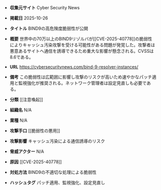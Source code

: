 - **収集元サイト**
Cyber Security News

- **掲載日**
2025-10-26

- **タイトル**
BIND9の高危険度脆弱性が公開

- **概要**
世界中の70万以上のBIND9リゾルバが[[CVE-2025-40778]]の脆弱性によりキャッシュ汚染攻撃を受ける可能性がある問題が発覚した。攻撃者は悪意あるサイトへ通信を誘導できるため重大な影響が懸念される。CVSSは8.6である。

- **URL**
https://cybersecuritynews.com/bind-9-resolver-instances/

- **備考**
この脆弱性は広範囲に影響し攻撃のリスクが高いため速やかなパッチ適用と監視強化が推奨される。ネットワーク管理者は設定見直しも必要である。

- **分類**
[[注意喚起]]

- **組織名**
N/A

- **業種**
N/A

- **攻撃手口**
[[脆弱性の悪用]]

- **攻撃影響**
キャッシュ汚染による通信誘導のリスク

- **脅威アクター**
N/A

- **原因**
[[CVE-2025-40778]]

- **対処方法**
BIND9の不適切な処理による脆弱性

- **ハッシュタグ**
パッチ適用、監視強化、設定見直し
